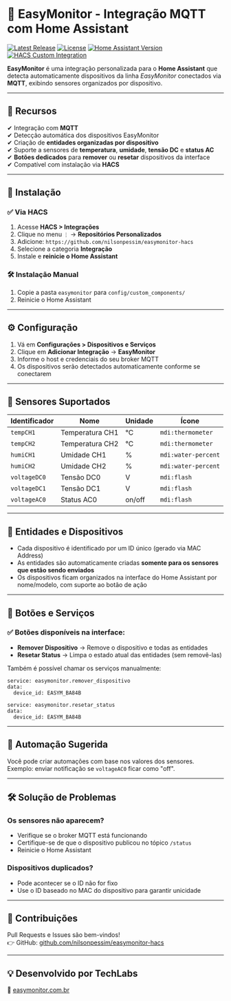 # 🚀 EasyMonitor - Integração MQTT com Home Assistant

[![Latest Release](https://img.shields.io/github/v/release/nilsonpessim/easymonitor-hacs?style=for-the-badge)](https://github.com/nilsonpessim/easymonitor-hacs/releases)
[![License](https://img.shields.io/github/license/nilsonpessim/easymonitor-hacs?style=for-the-badge)](LICENSE)
[![Home Assistant Version](https://img.shields.io/badge/Home%20Assistant-2023.1.0%2B-blue?style=for-the-badge)](https://www.home-assistant.io/)
[![HACS Custom Integration](https://img.shields.io/badge/HACS-Custom%20Integration-orange?style=for-the-badge)](https://hacs.xyz/)

**EasyMonitor** é uma integração personalizada para o **Home Assistant** que detecta automaticamente dispositivos da linha *EasyMonitor* conectados via **MQTT**, exibindo sensores organizados por dispositivo.

---

## 📌 Recursos

✔ Integração com **MQTT**  
✔ Detecção automática dos dispositivos EasyMonitor  
✔ Criação de **entidades organizadas por dispositivo**  
✔ Suporte a sensores de **temperatura**, **umidade**, **tensão DC** e **status AC**  
✔ **Botões dedicados** para **remover** ou **resetar** dispositivos da interface  
✔ Compatível com instalação via **HACS**

---

## 🔧 Instalação

### ✅ Via HACS

1. Acesse **HACS > Integrações**
2. Clique no menu `⋮` → **Repositórios Personalizados**
3. Adicione: `https://github.com/nilsonpessim/easymonitor-hacs`
4. Selecione a categoria **Integração**
5. Instale e **reinicie o Home Assistant**

### 🛠️ Instalação Manual

1. Copie a pasta `easymonitor` para `config/custom_components/`
2. Reinicie o Home Assistant

---

## ⚙ Configuração

1. Vá em **Configurações > Dispositivos e Serviços**
2. Clique em **Adicionar Integração** → **EasyMonitor**
3. Informe o host e credenciais do seu broker MQTT
4. Os dispositivos serão detectados automaticamente conforme se conectarem

---

## 📡 Sensores Suportados

| Identificador  | Nome                | Unidade | Ícone                |
|----------------|---------------------|---------|----------------------|
| `tempCH1`      | Temperatura CH1     | °C      | `mdi:thermometer`    |
| `tempCH2`      | Temperatura CH2     | °C      | `mdi:thermometer`    |
| `humiCH1`      | Umidade CH1         | %       | `mdi:water-percent`  |
| `humiCH2`      | Umidade CH2         | %       | `mdi:water-percent`  |
| `voltageDC0`   | Tensão DC0          | V       | `mdi:flash`          |
| `voltageDC1`   | Tensão DC1          | V       | `mdi:flash`          |
| `voltageAC0`   | Status AC0          | on/off  | `mdi:flash`          |

---

## 🧭 Entidades e Dispositivos

- Cada dispositivo é identificado por um ID único (gerado via MAC Address)
- As entidades são automaticamente criadas **somente para os sensores que estão sendo enviados**
- Os dispositivos ficam organizados na interface do Home Assistant por nome/modelo, com suporte ao botão de ação

---

## 🧩 Botões e Serviços

### ✅ Botões disponíveis na interface:
- **Remover Dispositivo** → Remove o dispositivo e todas as entidades
- **Resetar Status** → Limpa o estado atual das entidades (sem removê-las)

Também é possível chamar os serviços manualmente:

```
service: easymonitor.remover_dispositivo
data:
  device_id: EASYM_BA84B
```

```
service: easymonitor.resetar_status
data:
  device_id: EASYM_BA84B
```

---

## 🔄 Automação Sugerida

Você pode criar automações com base nos valores dos sensores.  
Exemplo: enviar notificação se `voltageAC0` ficar como "off".

---

## 🛠️ Solução de Problemas

### Os sensores não aparecem?
- Verifique se o broker MQTT está funcionando
- Certifique-se de que o dispositivo publicou no tópico `/status`
- Reinicie o Home Assistant

### Dispositivos duplicados?
- Pode acontecer se o ID não for fixo
- Use o ID baseado no MAC do dispositivo para garantir unicidade

---

## 🤝 Contribuições

Pull Requests e Issues são bem-vindos!  
👉 GitHub: [github.com/nilsonpessim/easymonitor-hacs](https://github.com/nilsonpessim/easymonitor-hacs)

---

## 💡 Desenvolvido por **TechLabs**  
🔗 [easymonitor.com.br](https://easymonitor.com.br)
